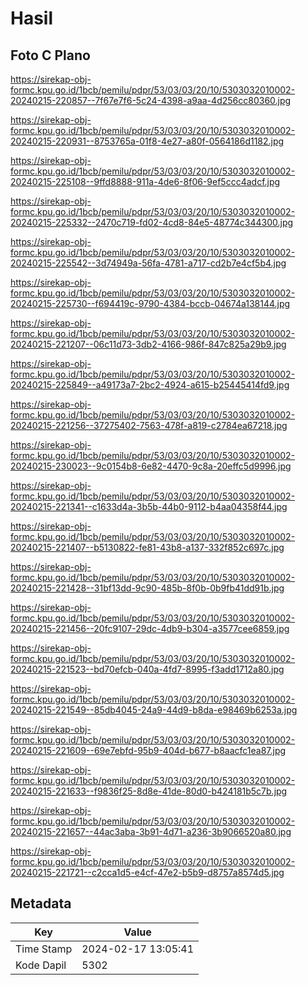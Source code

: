 # Hasil

## Foto C Plano

https://sirekap-obj-formc.kpu.go.id/1bcb/pemilu/pdpr/53/03/03/20/10/5303032010002-20240215-220857--7f67e7f6-5c24-4398-a9aa-4d256cc80360.jpg

https://sirekap-obj-formc.kpu.go.id/1bcb/pemilu/pdpr/53/03/03/20/10/5303032010002-20240215-220931--8753765a-01f8-4e27-a80f-0564186d1182.jpg

https://sirekap-obj-formc.kpu.go.id/1bcb/pemilu/pdpr/53/03/03/20/10/5303032010002-20240215-225108--9ffd8888-911a-4de6-8f06-9ef5ccc4adcf.jpg

https://sirekap-obj-formc.kpu.go.id/1bcb/pemilu/pdpr/53/03/03/20/10/5303032010002-20240215-225332--2470c719-fd02-4cd8-84e5-48774c344300.jpg

https://sirekap-obj-formc.kpu.go.id/1bcb/pemilu/pdpr/53/03/03/20/10/5303032010002-20240215-225542--3d74949a-56fa-4781-a717-cd2b7e4cf5b4.jpg

https://sirekap-obj-formc.kpu.go.id/1bcb/pemilu/pdpr/53/03/03/20/10/5303032010002-20240215-225730--f694419c-9790-4384-bccb-04674a138144.jpg

https://sirekap-obj-formc.kpu.go.id/1bcb/pemilu/pdpr/53/03/03/20/10/5303032010002-20240215-221207--06c11d73-3db2-4166-986f-847c825a29b9.jpg

https://sirekap-obj-formc.kpu.go.id/1bcb/pemilu/pdpr/53/03/03/20/10/5303032010002-20240215-225849--a49173a7-2bc2-4924-a615-b25445414fd9.jpg

https://sirekap-obj-formc.kpu.go.id/1bcb/pemilu/pdpr/53/03/03/20/10/5303032010002-20240215-221256--37275402-7563-478f-a819-c2784ea67218.jpg

https://sirekap-obj-formc.kpu.go.id/1bcb/pemilu/pdpr/53/03/03/20/10/5303032010002-20240215-230023--9c0154b8-6e82-4470-9c8a-20effc5d9996.jpg

https://sirekap-obj-formc.kpu.go.id/1bcb/pemilu/pdpr/53/03/03/20/10/5303032010002-20240215-221341--c1633d4a-3b5b-44b0-9112-b4aa04358f44.jpg

https://sirekap-obj-formc.kpu.go.id/1bcb/pemilu/pdpr/53/03/03/20/10/5303032010002-20240215-221407--b5130822-fe81-43b8-a137-332f852c697c.jpg

https://sirekap-obj-formc.kpu.go.id/1bcb/pemilu/pdpr/53/03/03/20/10/5303032010002-20240215-221428--31bf13dd-9c90-485b-8f0b-0b9fb41dd91b.jpg

https://sirekap-obj-formc.kpu.go.id/1bcb/pemilu/pdpr/53/03/03/20/10/5303032010002-20240215-221456--20fc9107-29dc-4db9-b304-a3577cee6859.jpg

https://sirekap-obj-formc.kpu.go.id/1bcb/pemilu/pdpr/53/03/03/20/10/5303032010002-20240215-221523--bd70efcb-040a-4fd7-8995-f3add1712a80.jpg

https://sirekap-obj-formc.kpu.go.id/1bcb/pemilu/pdpr/53/03/03/20/10/5303032010002-20240215-221549--85db4045-24a9-44d9-b8da-e98469b6253a.jpg

https://sirekap-obj-formc.kpu.go.id/1bcb/pemilu/pdpr/53/03/03/20/10/5303032010002-20240215-221609--69e7ebfd-95b9-404d-b677-b8aacfc1ea87.jpg

https://sirekap-obj-formc.kpu.go.id/1bcb/pemilu/pdpr/53/03/03/20/10/5303032010002-20240215-221633--f9836f25-8d8e-41de-80d0-b424181b5c7b.jpg

https://sirekap-obj-formc.kpu.go.id/1bcb/pemilu/pdpr/53/03/03/20/10/5303032010002-20240215-221657--44ac3aba-3b91-4d71-a236-3b9066520a80.jpg

https://sirekap-obj-formc.kpu.go.id/1bcb/pemilu/pdpr/53/03/03/20/10/5303032010002-20240215-221721--c2cca1d5-e4cf-47e2-b5b9-d8757a8574d5.jpg


## Metadata

| Key        | Value               |
| ---------- | ------------------- |
| Time Stamp | 2024-02-17 13:05:41 |
| Kode Dapil | 5302                |



